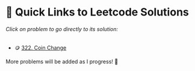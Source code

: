 # 🔗 Quick Links to Leetcode Solutions

###### Click on problem to go directly to its solution:

- 🪙 [322. Coin Change](https://github.com/Spidey00007/Leetcode/blob/main/322.%20Coin%20Change.md)

More problems will be added as I progress! 🌱